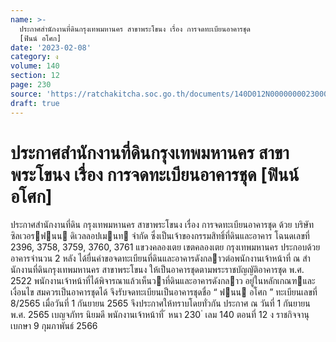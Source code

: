 ```yaml
---
name: >-
  ประกาศสำนักงานที่ดินกรุงเทพมหานคร สาขาพระโขนง เรื่อง การจดทะเบียนอาคารชุด
  [ฟินน์ อโศก]
date: '2023-02-08'
category: ง
volume: 140
section: 12
page: 230
source: 'https://ratchakitcha.soc.go.th/documents/140D012N0000000023000.pdf'
draft: true
---
```


# ประกาศสำนักงานที่ดินกรุงเทพมหานคร สาขาพระโขนง เรื่อง การจดทะเบียนอาคารชุด [ฟินน์ อโศก]

ประกาศสํานักงานที่ดิน กรุงเทพมหานคร สาขาพระโขนง เรื่อง การจดทะเบียนอาคารชุด ด้วย บริษัท ซิลเวอรฟนน ดิเวลลอปเมนท จํากัด ซึ่งเป็นเจ้าของกรรมสิทธิ์ที่ดินและอาคาร โฉนดเลขที่ 2396, 3758, 3759, 3760, 3761 แขวงคลองเตย เขตคลองเตย กรุงเทพมหานคร ประกอบด้วยอาคารจํานวน 2 หลัง ได้ยื่นคําขอจดทะเบียนที่ดินและอาคารดังกลาวต่อพนักงานเจ้าหน้าที่ ณ สํานักงานที่ดินกรุงเทพมหานคร สาขาพระโขนง ให้เป็นอาคารชุดตามพระราชบัญญัติอาคารชุด พ.ศ. 2522 พนักงานเจ้าหน้าที่ได้พิจารณาแล้วเห็นวาที่ดินและอาคารดังกลาว อยู่ในหลักเกณฑและเงื่อนไข สมควรเป็นอาคารชุดได้ จึงรับจดทะเบียนเป็นอาคารชุดชื่อ “ ฟนน อโศก ” ทะเบียนเลขที่ 8/2565 เมื่อวันที่ 1 กันยายน 2565 จึงประกาศให้ทราบโดยทั่วกัน ประกาศ ณ วันที่ 1 กันยายน พ.ศ. 2565 เบญจภัทร นิยมดี พนักงานเจ้าหน้าที่ ้ หนา 230 ่ เลม 140 ตอนที่ 12 ง ราชกิจจานุเบกษา 9 กุมภาพันธ์ 2566
